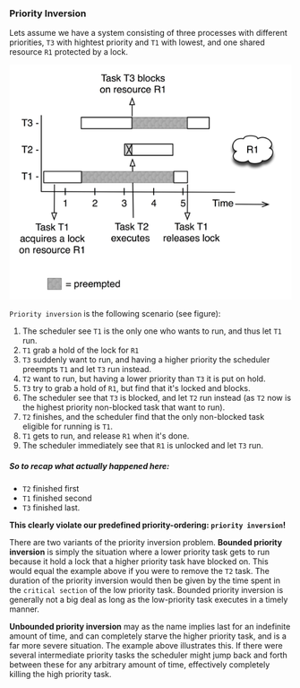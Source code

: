 <!---
### Schedulabilty proofs

### Response time analysis
-->
### Priority Inversion
Lets assume we have a system consisting of three processes with different priorities, `T3` with hightest priority and `T1` with lowest, and one shared resource `R1` protected by a lock.

![](inversion.png)

 `Priority inversion` is the following scenario (see figure):
 1. The scheduler see `T1` is the only one who wants to run, and thus let `T1` run.
 2. `T1` grab a hold of the lock for `R1`
 3. `T3` suddenly want to run, and having a higher priority the scheduler preempts `T1` and let `T3` run instead.
 4. `T2` want to run, but having a lower priority than `T3` it is put on hold.
 5. `T3` try to grab a hold of `R1`, but find that it's locked and blocks.
 6. The scheduler see that `T3` is blocked, and let `T2` run instead (as `T2` now is the highest priority non-blocked task that want to run).
 7. `T2` finishes, and the scheduler find that the only non-blocked task eligible for running is `T1`.
 8. `T1` gets to run, and release `R1` when it's done.
 9. The scheduler immediately see that `R1` is unlocked and let `T3` run.

 ##### So to recap what actually happened here:
 * `T2` finished first
 * `T1` finished second
 * `T3` finished last.

 **This clearly violate our predefined priority-ordering: `priority inversion`!**

 There are two variants of the priority inversion problem. **Bounded priority inversion** is simply the situation where a lower priority task gets to run because it hold a lock that a higher priority task have blocked on. This would equal the example above if you were to remove the `T2` task. The duration of the priority inversion would then be given by the time spent in the `critical section` of the low priority task. Bounded priority inversion is generally not a big deal as long as the low-priority task executes in a timely manner.

 **Unbounded priority inversion** may as the name implies last for an indefinite amount of time, and can completely starve the higher priority task, and is a far more severe situation. The example above illustrates this. If there were several intermediate priority tasks the scheduler might jump back and forth between these for any arbitrary amount of time, effectively completely killing the high priority task.

<!---
### Ceiling/inheritance protocols
* How it solve unbounded priority Inversion
* How ceiling protocol avoid deadlocks
-->
